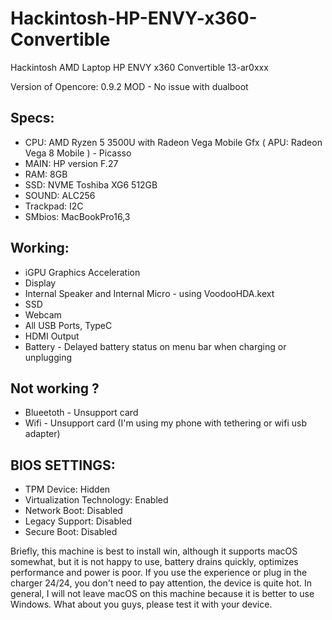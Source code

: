 # Hackintosh-HP-ENVY-x360-Convertible
Hackintosh AMD Laptop HP ENVY x360 Convertible 13-ar0xxx

Version of Opencore: 0.9.2 MOD - No issue with dualboot

 ## Specs:

* CPU: AMD Ryzen 5 3500U with Radeon Vega Mobile Gfx ( APU: Radeon Vega 8 Mobile ) - Picasso
* MAIN: HP version F.27
* RAM: 8GB
* SSD:  NVME Toshiba XG6 512GB
* SOUND: ALC256
* Trackpad: I2C
* SMbios: MacBookPro16,3

## Working:
*  iGPU Graphics Acceleration
*  Display
*  Internal Speaker and Internal Micro - using VoodooHDA.kext
*  SSD
*  Webcam
*  All USB Ports, TypeC
* HDMI Output
* Battery - Delayed battery status on menu bar when charging or unplugging

## Not working ?
* Blueetoth - Unsupport card
* Wifi - Unsupport card (I'm using my phone with tethering or wifi usb adapter)

## BIOS SETTINGS:
* TPM Device: Hidden 
* Virtualization Technology: Enabled
* Network Boot: Disabled
* Legacy Support: Disabled 
* Secure Boot: Disabled 


Briefly, this machine is best to install win, although it supports macOS somewhat, but it is not happy to use, battery drains quickly, optimizes performance and power is poor. If you use the experience or plug in the charger 24/24, you don't need to pay attention, the device is quite hot. In general, I will not leave macOS on this machine because it is better to use Windows. What about you guys, please test it with your device.
